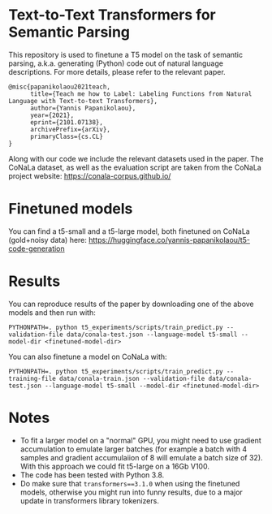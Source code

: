 # Text-to-Text Transformers for Semantic Parsing
This repository is used to finetune a T5 model on the task of semantic parsing, a.k.a. generating (Python) code out of natural language descriptions.
For more details, please refer to the relevant paper.

```
@misc{papanikolaou2021teach,
      title={Teach me how to Label: Labeling Functions from Natural Language with Text-to-text Transformers}, 
      author={Yannis Papanikolaou},
      year={2021},
      eprint={2101.07138},
      archivePrefix={arXiv},
      primaryClass={cs.CL}
}
```
Along with our code we include the relevant datasets used in the paper. The CoNaLa dataset, as well as the evaluation script are taken from the CoNaLa project website:
https://conala-corpus.github.io/

# Finetuned models
You can find a t5-small and a t5-large model, both finetuned on CoNaLa (gold+noisy data) here:
 https://huggingface.co/yannis-papanikolaou/t5-code-generation


# Results
You can reproduce results of the paper by downloading one of the above models and then run with:

`PYTHONPATH=. python t5_experiments/scripts/train_predict.py --validation-file data/conala-test.json --language-model t5-small --model-dir <finetuned-model-dir>`

You can also finetune a model on CoNaLa with:

`PYTHONPATH=. python t5_experiments/scripts/train_predict.py --training-file data/conala-train.json --validation-file data/conala-test.json --language-model t5-small --model-dir <finetuned-model-dir>`

# Notes
- To fit a larger model on a "normal" GPU, you might need to use gradient accumulation to emulate larger batches (for example a batch with 4 samples and gradient accumulaiion of 8 will emulate a batch size of 32). With this approach we could fit t5-large on a 16Gb V100.
- The code has been tested with Python 3.8.
- Do make sure that `transformers==3.1.0` when using the finetuned models, otherwise you might run into funny results, due to a major update in transformers library tokenizers.
